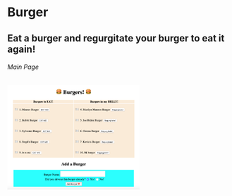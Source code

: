 # Burger

## Eat a burger and regurgitate your burger to eat it again!

###### Main Page
<img src="./images/1.png" width="300">